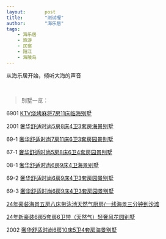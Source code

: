```yaml
---
layout:       post
title:        "测试喔"
author:       "海乐居"
tags:
    - 海乐居
    - 旅游
    - 民宿
    - 阳江
    - 海陵岛
---
```


从海乐居开始，倾听大海的声音

<br>

> 别墅一览：

6901 [KTV烧烤麻将7房11床临海别墅](https://www.meipian.cn/408o8dzl?share_depth=6&s_uid=70562482&share_to=group_singlemessage&first_share_to=singlemessage&first_share_uid=48247741)

2001 [奢华舒适时尚5房8床4卫3套房海景别墅](https://www.meipian.cn/52zkqq3e?share_depth=1&first_share_uid=505956607&first_share_to=group_singlemessage)

69-1 [奢华舒适时尚7房11床6卫3套房园景别墅](https://www.meipian.cn/536xruvw?share_depth=1&first_share_to=group_singlemessage&first_share_uid=505956607)

67-1 [奢华舒适时尚5房8床6卫4套房园景别墅](https://www.meipian.cn/53mmwbjt?share_depth=1&first_share_uid=505956607&first_share_to=group_singlemessage)

08-1 [奢华舒适时尚6房9床4卫海景别墅](https://www.meipian.cn/530lpi21?first_share_uid=505956607&share_depth=1&first_share_to=group_singlemessage)

69-2 [奢华舒适时尚6房9床4卫3套房园景别墅](https://www.meipian.cn/532n0m4f?first_share_uid=505956607&share_depth=1&first_share_to=group_singlemessage)

69-3 [奢华舒适时尚6房9床4卫3套房园景别墅](https://www.meipian.cn/535q5g5l?first_share_to=group_singlemessage&share_depth=1&first_share_uid=505956607)

[24年豪装海景五房八床带泳池天然气厨房/一线海景三分钟到沙滩](https://www.meipian.cn/55qq4c5s?first_share_to=group_singlemessage&share_depth=1&first_share_uid=505956607)

[24年新豪装6房5套房6卫带（天然气）轻奢风花园别墅](https://www.meipian.cn/55sid01e?first_share_to=group_singlemessage&first_share_uid=505956607&share_depth=1)

2002 [奢华舒适时尚6房10床5卫4套房海景别墅](https://www.meipian.cn/52ylhnvy?first_share_to=group_singlemessage&first_share_uid=505956607&share_depth=1)

[]()
